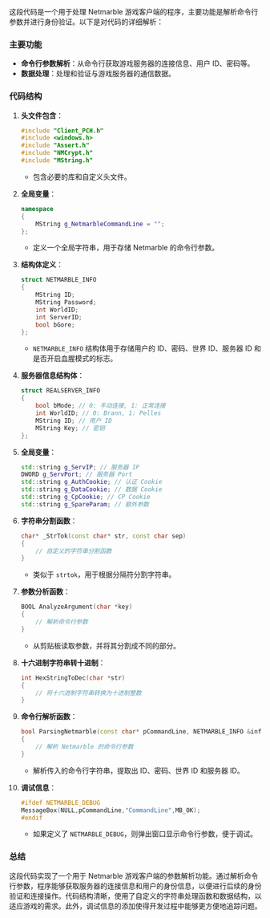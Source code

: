 这段代码是一个用于处理 Netmarble 游戏客户端的程序，主要功能是解析命令行参数并进行身份验证。以下是对代码的详细解析：

### 主要功能

- **命令行参数解析**：从命令行获取游戏服务器的连接信息、用户 ID、密码等。
- **数据处理**：处理和验证与游戏服务器的通信数据。

### 代码结构

1. **头文件包含**：
   ```cpp
   #include "Client_PCH.h"
   #include <windows.h>
   #include "Assert.h"
   #include "NMCrypt.h"
   #include "MString.h"
   ```
   - 包含必要的库和自定义头文件。

2. **全局变量**：
   ```cpp
   namespace
   {
       MString g_NetmarbleCommandLine = "";
   };
   ```
   - 定义一个全局字符串，用于存储 Netmarble 的命令行参数。

3. **结构体定义**：
   ```cpp
   struct NETMARBLE_INFO
   {
       MString ID;
       MString Password;
       int WorldID;
       int ServerID;
       bool bGore;
   };
   ```
   - `NETMARBLE_INFO` 结构体用于存储用户的 ID、密码、世界 ID、服务器 ID 和是否开启血腥模式的标志。

4. **服务器信息结构体**：
   ```cpp
   struct REALSERVER_INFO
   {
       bool bMode; // 0: 手动连接, 1: 正常连接
       int WorldID; // 0: Brann, 1: Pelles
       MString ID; // 用户 ID
       MString Key; // 密钥
   };
   ```

5. **全局变量**：
   ```cpp
   std::string g_ServIP; // 服务器 IP
   DWORD g_ServPort; // 服务器 Port
   std::string g_AuthCookie; // 认证 Cookie
   std::string g_DataCookie; // 数据 Cookie
   std::string g_CpCookie; // CP Cookie
   std::string g_SpareParam; // 额外参数
   ```

6. **字符串分割函数**：
   ```cpp
   char* _StrTok(const char* str, const char sep)
   {
       // 自定义的字符串分割函数
   }
   ```
   - 类似于 `strtok`，用于根据分隔符分割字符串。

7. **参数分析函数**：
   ```cpp
   BOOL AnalyzeArgument(char *key)
   {
       // 解析命令行参数
   }
   ```
   - 从剪贴板读取参数，并将其分割成不同的部分。

8. **十六进制字符串转十进制**：
   ```cpp
   int HexStringToDec(char *str)
   {
       // 将十六进制字符串转换为十进制整数
   }
   ```

9. **命令行解析函数**：
   ```cpp
   bool ParsingNetmarble(const char* pCommandLine, NETMARBLE_INFO &info)
   {
       // 解析 Netmarble 的命令行参数
   }
   ```
   - 解析传入的命令行字符串，提取出 ID、密码、世界 ID 和服务器 ID。

10. **调试信息**：
    ```cpp
    #ifdef NETMARBLE_DEBUG
    MessageBox(NULL,pCommandLine,"CommandLine",MB_OK);
    #endif
    ```
    - 如果定义了 `NETMARBLE_DEBUG`，则弹出窗口显示命令行参数，便于调试。

### 总结

这段代码实现了一个用于 Netmarble 游戏客户端的参数解析功能。通过解析命令行参数，程序能够获取服务器的连接信息和用户的身份信息，以便进行后续的身份验证和连接操作。代码结构清晰，使用了自定义的字符串处理函数和数据结构，以适应游戏的需求。此外，调试信息的添加使得开发过程中能够更方便地追踪问题。